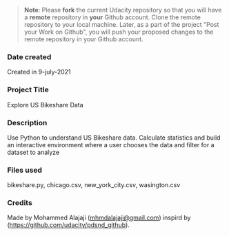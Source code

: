 >**Note**: Please **fork** the current Udacity repository so that you will have a **remote** repository in **your** Github account. Clone the remote repository to your local machine. Later, as a part of the project "Post your Work on Github", you will push your proposed changes to the remote repository in your Github account.

### Date created
Created in 9-july-2021

### Project Title
Explore US Bikeshare Data

### Description
Use Python to understand US Bikeshare data. Calculate statistics and build an interactive environment where a user chooses the data and filter for a dataset to analyze

### Files used
bikeshare.py, chicago.csv, new_york_city.csv, wasington.csv

### Credits
Made by Mohammed Alajaji (mhmdalajaji@gmail.com) inspird by (https://github.com/udacity/pdsnd_github).
